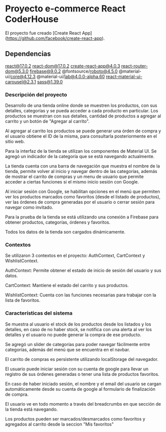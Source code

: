 # Proyecto e-commerce React CoderHouse

El proyecto fue creado [Create React App] (https://github.com/facebook/create-react-app).

## Dependencias

react@17.0.2
react-dom@17.0.2
create-react-app@4.0.3
react-router-dom@5.3.0
firebase@9.0.2
@fontsource/roboto@4.5.0
@material-ui/core@4.12.3
@material-ui/lab@4.0.0-alpha.60
react-material-ui-carousel@2.3.1
sass@1.39.0


### Descripción del proyecto

Desarrollo de una tienda online donde se muestren los productos, con sus detalles, categorías y se pueda acceder a cada producto en particular.
Los productos se muestran con sus detalles, cantidad de productos a agregar al carrito y un botón de "Agregar al carrito".

Al agregar al carrito los productos se puede generar una órden de compra y el usuario obtiene el ID de la misma, para consultarla posteriormente en el sitio web.

Para la interfaz de la tienda se utilizan los componentes de Material UI.
Se agregó un indicador de la categoría que se está navegando actualmente.

La tienda cuenta con una barra de navegación que muestra el nombre de la tienda, permite volver al inicio y navegar dentro de las categorías, además de mostrar el carrito de compras y un menu de usuario que permite acceder a ciertas funciones si el mismo inicio sesión con Google.

Al iniciar sesión con Google, se habilitan opciones en el menú que permiten ver los productos marcados como favoritos (desde el listado de productos), ver las órdenes de compra generadas por el usuario o cerrar sesión para navegar como invitado.


Para la prueba de la tienda se está utilizando una conexión a Firebase para obtener productos, categorías, órdenes y favoritos.

Todos los datos de la tienda son cargados dinámicamente.


### Contextos

Se utilizaron 3 contextos en el proyecto: AuthContext, CartContext y WishlistContext.

AuthContext: Permite obtener el estado de inicio de sesión del usuario y sus datos.

CartContext: Mantiene el estado del carrito y sus productos.

WishlistContext: Cuenta con las funciones necesarias para trabajar con la lista de favoritos.



### Características del sistema

Se muestra al usuario el stock de los productos desde los listados y los detalles, en caso de no haber stock, se notifica con una alerta al ver los detalles y el usuario no puede generar la compra de ese producto.

Se agregó un slider de categorías para poder navegar fácilmente entre categorías, además del menú que se encuentra en el navbar.

El carrito de compras es persistente utilizando localStorage del navegador.

El usuario puede iniciar sesión con su cuenta de google para llevar un registro de sus órdenes generadas o tener una lista de productos favoritos.

En caso de haber iniciado sesión, el nombre y el email del usuario se cargan automáticamente desde su cuenta de google al formulario de finalización de compra.

El usuario ve en todo momento a través del breadcrumbs en que sección de la tienda está navegando.

Los productos pueden ser marcados/desmarcados como favoritos y agregados al carrito desde la seccion "Mis favoritos"